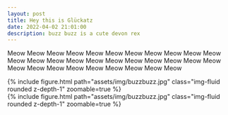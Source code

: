 ```yaml
---
layout: post
title: Hey this is Glückatz
date: 2022-04-02 21:01:00
description: buzz buzz is a cute devon rex
---
```


Meow Meow Meow Meow Meow Meow Meow Meow Meow Meow Meow 
Meow Meow Meow Meow Meow 
Meow Meow Meow Meow Meow Meow Meow Meow Meow Meow Meow Meow Meow Meow Meow 

<div class="row mt-3">
    <div class="col-sm mt-3 mt-md-0">
        {% include figure.html path="assets/img/buzzbuzz.jpg" class="img-fluid rounded z-depth-1" zoomable=true %}
    </div>
    <div class="col-sm mt-3 mt-md-0">
        {% include figure.html path="assets/img/buzzbuzz.jpg" class="img-fluid rounded z-depth-1" zoomable=true %}
    </div>
</div>
